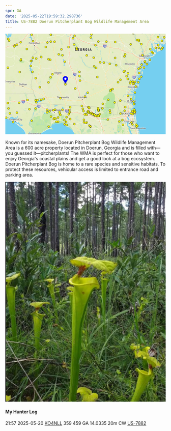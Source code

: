 ```yaml
---
spc: GA
date: '2025-05-22T19:59:32.298736'
title: US-7882 Doerun Pitcherplant Bog Wildlife Management Area
---
```


![pasted_image.png](/static/pasted_image_0073.png)


Known for its namesake, Doerun Pitcherplant Bog Wildlife Management Area is a 600 acre property located in Doerun, Georgia and is filled with—you guessed it—pitcherplants! The WMA is perfect for those who want to enjoy Georgia's coastal plains and get a good look at a bog ecosystem. Doerun Pitcherplant Bog is home to a rare species and sensitive habitats. To protect these resources, vehicular access is limited to entrance road and parking area.

![pasted_image001.png](/static/pasted_image001_0065.png)


#### My Hunter Log
21:57    2025-05-20    [KO4NLL](https://qrz.com/db/KO4NLL)    359    459    GA    14.0335    20m    CW    [US-7882](https://pota.app/#/park/US-7882)